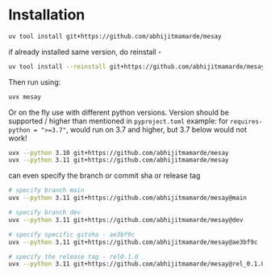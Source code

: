 # Installation 

```bash
uv tool install git+https://github.com/abhijitmamarde/mesay 
```

if already installed same version, do reinstall - 

```bash
uv tool install --reinstall git+https://github.com/abhijitmamarde/mesay
```

Then run using:

```bash
uvx mesay
```

Or on the fly use with different python versions. 
Version should be supported / higher than mentioned in `pyproject.toml` 
example: for `requires-python = ">=3.7"`, would run on 3.7 and higher, but 3.7 below would not work!

```bash
uvx --python 3.10 git+https://github.com/abhijitmamarde/mesay
uvx --python 3.11 git+https://github.com/abhijitmamarde/mesay
```

can even specify the branch or commit sha or release tag

```bash
# specify branch main
uvx --python 3.11 git+https://github.com/abhijitmamarde/mesay@main

# specify branch dev
uvx --python 3.11 git+https://github.com/abhijitmamarde/mesay@dev

# specify specific gitsha - ae3bf9c
uvx --python 3.11 git+https://github.com/abhijitmamarde/mesay@ae3bf9c

# specify the release tag - rel0.1.0
uvx --python 3.11 git+https://github.com/abhijitmamarde/mesay@rel_0.1.0
```